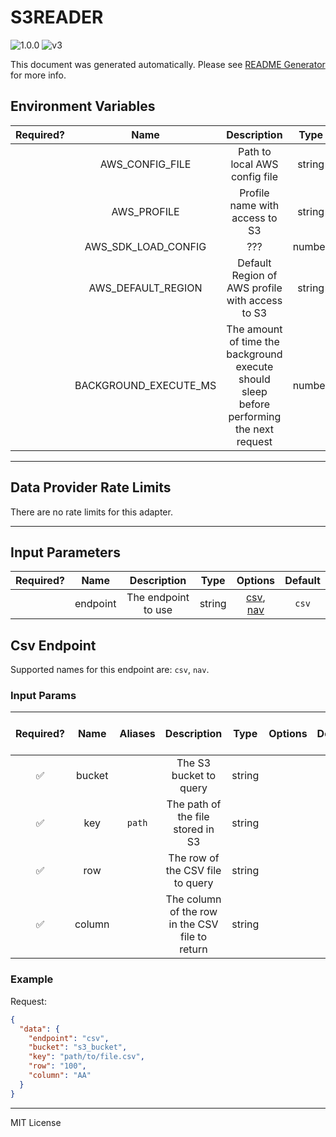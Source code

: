 # S3READER

![1.0.0](https://img.shields.io/github/package-json/v/smartcontractkit/external-adapters-js?filename=packages/sources/s3reader/package.json) ![v3](https://img.shields.io/badge/framework%20version-v3-blueviolet)

This document was generated automatically. Please see [README Generator](../../scripts#readme-generator) for more info.

## Environment Variables

| Required? |         Name          |                                        Description                                        |  Type  | Options |     Default     |
| :-------: | :-------------------: | :---------------------------------------------------------------------------------------: | :----: | :-----: | :-------------: |
|           |    AWS_CONFIG_FILE    |                               Path to local AWS config file                               | string |         | `~/.aws/config` |
|           |      AWS_PROFILE      |                              Profile name with access to S3                               | string |         |     `prod`      |
|           |  AWS_SDK_LOAD_CONFIG  |                                            ???                                            | number |         |       `1`       |
|           |  AWS_DEFAULT_REGION   |                      Default Region of AWS profile with access to S3                      | string |         |   `us-west-2`   |
|           | BACKGROUND_EXECUTE_MS | The amount of time the background execute should sleep before performing the next request | number |         |     `10000`     |

---

## Data Provider Rate Limits

There are no rate limits for this adapter.

---

## Input Parameters

| Required? |   Name   |     Description     |  Type  |                  Options                   | Default |
| :-------: | :------: | :-----------------: | :----: | :----------------------------------------: | :-----: |
|           | endpoint | The endpoint to use | string | [csv](#csv-endpoint), [nav](#csv-endpoint) |  `csv`  |

## Csv Endpoint

Supported names for this endpoint are: `csv`, `nav`.

### Input Params

| Required? |  Name  | Aliases |                   Description                   |  Type  | Options | Default | Depends On | Not Valid With |
| :-------: | :----: | :-----: | :---------------------------------------------: | :----: | :-----: | :-----: | :--------: | :------------: |
|    ✅     | bucket |         |             The S3 bucket to query              | string |         |         |            |                |
|    ✅     |  key   | `path`  |        The path of the file stored in S3        | string |         |         |            |                |
|    ✅     |  row   |         |        The row of the CSV file to query         | string |         |         |            |                |
|    ✅     | column |         | The column of the row in the CSV file to return | string |         |         |            |                |

### Example

Request:

```json
{
  "data": {
    "endpoint": "csv",
    "bucket": "s3_bucket",
    "key": "path/to/file.csv",
    "row": "100",
    "column": "AA"
  }
}
```

---

MIT License
